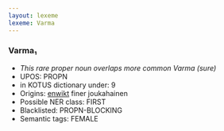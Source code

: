 ```yaml
---
layout: lexeme
lexeme: Varma
---
```


###  Varma₁

* _This rare proper noun overlaps more common *Varma* (sure)_
* UPOS:  PROPN
* in KOTUS dictionary under:  9
* Origins: [enwikt](https://en.wiktionary.org/wiki/Varma) finer joukahainen 
* Possible NER class:  FIRST
* Blacklisted:  PROPN-BLOCKING
* Semantic tags:  FEMALE

